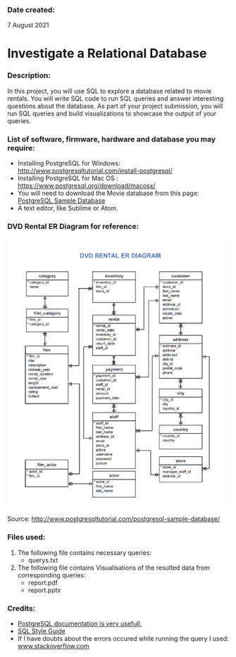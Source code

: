 ### Date created:
7 August 2021

# Investigate a Relational Database

### Description:
In this project, you will use SQL to explore a database related to movie rentals. You will write SQL code to run SQL queries and answer interesting questions about the database. As part of your project submission, you will run SQL queries and build visualizations to showcase the output of your queries.

### List of software, firmware, hardware and database you may require:
* Installing PostgreSQL for Windows: http://www.postgresqltutorial.com/install-postgresql/
* Installing PostgreSQL for Mac OS : https://www.postgresql.org/download/macosx/
* You will need to download the Movie database from this page: [PostgreSQL Sample Database](https://www.postgresqltutorial.com/postgresql-sample-database/)
* A text editor, like Sublime or Atom.

### DVD Rental ER Diagram for reference:
<img src="dvdrentalERD.png" width="1000">

Source: http://www.postgresqltutorial.com/postgresql-sample-database/

### Files used:
1. The following file contains necessary queries:
   * querys.txt	
2. The following file contains Visualisations of the resulted data from corresponding queries:
   * report.pdf
   * report.pptx

### Credits:
* [PostgreSQL documentation is very usefull.](https://www.postgresql.org/docs/12/index.html)
* [SQL Style Guide](https://www.sqlstyle.guide/)
* If I have doubts about the errors occured while running the query I used: www.stackoverflow.com
